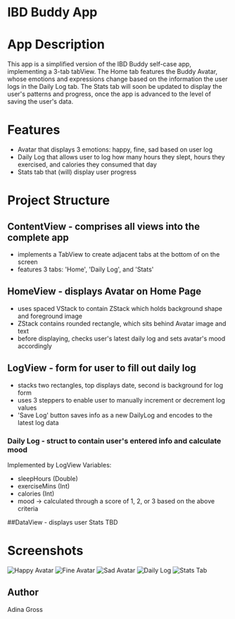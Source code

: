# IBD Buddy App

# App Description
This app is a simplified version of the IBD Buddy self-case app, implementing a 3-tab tabView. The Home tab features the Buddy Avatar, whose emotions and expressions change based on the information the user logs in the Daily Log tab. The Stats tab will soon be updated to display the user's patterns and progress, once the app is advanced to the level of saving the user's data.

# Features
- Avatar that displays 3 emotions: happy, fine, sad based on user log
- Daily Log that allows user to log how many hours they slept, hours they exercised, and calories they consumed that day
- Stats tab that (will) display user progress

# Project Structure
## ContentView - comprises all views into the complete app
- implements a TabView to create adjacent tabs at the bottom of on the screen
- features 3 tabs: 'Home', 'Daily Log', and 'Stats'

## HomeView - displays Avatar on Home Page
- uses spaced VStack to contain ZStack which holds background shape and foreground image
- ZStack contains rounded rectangle, which sits behind Avatar image and text
- before displaying, checks user's latest daily log and sets avatar's mood accordingly

## LogView - form for user to fill out daily log
- stacks two rectangles, top displays date, second is background for log form
- uses 3 steppers to enable user to manually increment or decrement log values
- 'Save Log' button saves info as a new DailyLog and encodes to the latest log data

### Daily Log - struct to contain user's entered info and calculate mood
Implemented by LogView
Variables:
- sleepHours (Double)
- exerciseMins (Int)
- calories (Int)
- mood -> calculated through a score of 1, 2, or 3 based on the above criteria

##DataView - displays user Stats
TBD

# Screenshots
![Happy Avatar](screenshots/BuddyHappySS.png)
![Fine Avatar](screenshots/BuddyFineSS.png)
![Sad Avatar](screenshots/BuddySadSS.png)
![Daily Log](screenshots/DailyLogSS.png)
![Stats Tab](screenshots/StatsSS.png)

## Author
Adina Gross
